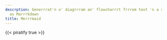 ```yaml
---
descrption: Generrrat'n o' diagrrram an' flowcharrrt frrrom text 'n a similar manner
  as Marrrkdown
title: Merrrmaid
---
```

{{< piratify true >}}
